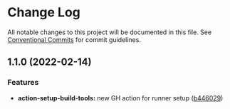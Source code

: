 # Change Log

All notable changes to this project will be documented in this file.
See [Conventional Commits](https://conventionalcommits.org) for commit guidelines.

## 1.1.0 (2022-02-14)


### Features

* **action-setup-build-tools:** new GH action for runner setup ([b446029](https://github.com/itcig/itcig/commit/b446029e1413ab7c0fc76da015423e1e92fadd2c))
